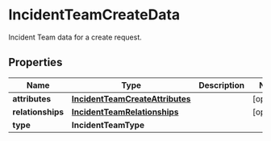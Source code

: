 

# IncidentTeamCreateData

Incident Team data for a create request.

## Properties

Name | Type | Description | Notes
------------ | ------------- | ------------- | -------------
**attributes** | [**IncidentTeamCreateAttributes**](IncidentTeamCreateAttributes.md) |  |  [optional]
**relationships** | [**IncidentTeamRelationships**](IncidentTeamRelationships.md) |  |  [optional]
**type** | **IncidentTeamType** |  | 



